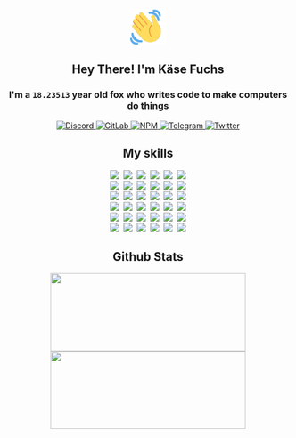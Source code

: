 <div><p align=center><img src=./resources/images/wave.gif width=64px height=64px></p><h2 align=center>Hey There! I'm Käse Fuchs</h2><h3 align=center>I'm a <code>18.23513</code> year old fox who writes code to make computers do things</h3><p align=center><a href=https://discord.com/users/507526681125322772><img alt=Discord src="https://img.shields.io/badge/Discord-5865F2?logo=discord&logoColor=white&style=flat-square#dfe5579cda49750d1ab0ad65dc2352bd"> </a><a href=https://gitlab.com/kasefuchs><img alt=GitLab src="https://img.shields.io/badge/GitLab-330F63?logo=gitlab&logoColor=white&style=flat-square#dfe5579cda49750d1ab0ad65dc2352bd"> </a><a href=https://npmjs.com/~kasefuchs><img alt=NPM src="https://img.shields.io/badge/NPM-CB3837?logo=npm&logoColor=white&style=flat-square#dfe5579cda49750d1ab0ad65dc2352bd"> </a><a href=https://t.me/kasefuchs><img alt=Telegram src="https://img.shields.io/badge/Telegram-2CA5E0?logo=telegram&logoColor=white&style=flat-square#dfe5579cda49750d1ab0ad65dc2352bd"> </a><a href=https://twitter.com/kasefuchs><img alt=Twitter src="https://img.shields.io/badge/Twitter-1DA1F2?logo=twitter&logoColor=white&style=flat-square#dfe5579cda49750d1ab0ad65dc2352bd"></a></p><h2 align=center>My skills</h2><p align=center><a href=https://aws.amazon.com/ ><picture><source srcset="https://skillicons.dev/icons?i=aws&theme=dark#dfe5579cda49750d1ab0ad65dc2352bd" media="(prefers-color-scheme: dark)"><source srcset="https://skillicons.dev/icons?i=aws&theme=light#dfe5579cda49750d1ab0ad65dc2352bd" media="(prefers-color-scheme: light), (prefers-color-scheme: no-preference)"><img src="https://skillicons.dev/icons?i=aws&theme=light#dfe5579cda49750d1ab0ad65dc2352bd"></picture></a>&nbsp;&nbsp;<a href=https://en.wikipedia.org/wiki/Bash_(Unix_shell)><picture><source srcset="https://skillicons.dev/icons?i=bash&theme=dark#dfe5579cda49750d1ab0ad65dc2352bd" media="(prefers-color-scheme: dark)"><source srcset="https://skillicons.dev/icons?i=bash&theme=light#dfe5579cda49750d1ab0ad65dc2352bd" media="(prefers-color-scheme: light), (prefers-color-scheme: no-preference)"><img src="https://skillicons.dev/icons?i=bash&theme=light#dfe5579cda49750d1ab0ad65dc2352bd"></picture></a>&nbsp;&nbsp;<a href=https://discord.com/developers/docs><picture><source srcset="https://skillicons.dev/icons?i=bots&theme=dark#dfe5579cda49750d1ab0ad65dc2352bd" media="(prefers-color-scheme: dark)"><source srcset="https://skillicons.dev/icons?i=bots&theme=light#dfe5579cda49750d1ab0ad65dc2352bd" media="(prefers-color-scheme: light), (prefers-color-scheme: no-preference)"><img src="https://skillicons.dev/icons?i=bots&theme=light#dfe5579cda49750d1ab0ad65dc2352bd"></picture></a>&nbsp;&nbsp;<a href=https://www.cloudflare.com/ ><picture><source srcset="https://skillicons.dev/icons?i=cloudflare&theme=dark#dfe5579cda49750d1ab0ad65dc2352bd" media="(prefers-color-scheme: dark)"><source srcset="https://skillicons.dev/icons?i=cloudflare&theme=light#dfe5579cda49750d1ab0ad65dc2352bd" media="(prefers-color-scheme: light), (prefers-color-scheme: no-preference)"><img src="https://skillicons.dev/icons?i=cloudflare&theme=light#dfe5579cda49750d1ab0ad65dc2352bd"></picture></a>&nbsp;&nbsp;<a href=https://en.wikipedia.org/wiki/CSS><picture><source srcset="https://skillicons.dev/icons?i=css&theme=dark#dfe5579cda49750d1ab0ad65dc2352bd" media="(prefers-color-scheme: dark)"><source srcset="https://skillicons.dev/icons?i=css&theme=light#dfe5579cda49750d1ab0ad65dc2352bd" media="(prefers-color-scheme: light), (prefers-color-scheme: no-preference)"><img src="https://skillicons.dev/icons?i=css&theme=light#dfe5579cda49750d1ab0ad65dc2352bd"></picture></a>&nbsp;&nbsp;<a href=https://www.docker.com/ ><picture><source srcset="https://skillicons.dev/icons?i=docker&theme=dark#dfe5579cda49750d1ab0ad65dc2352bd" media="(prefers-color-scheme: dark)"><source srcset="https://skillicons.dev/icons?i=docker&theme=light#dfe5579cda49750d1ab0ad65dc2352bd" media="(prefers-color-scheme: light), (prefers-color-scheme: no-preference)"><img src="https://skillicons.dev/icons?i=docker&theme=light#dfe5579cda49750d1ab0ad65dc2352bd"></picture></a><br><a href=https://www.electronjs.org/ ><picture><source srcset="https://skillicons.dev/icons?i=electron&theme=dark#dfe5579cda49750d1ab0ad65dc2352bd" media="(prefers-color-scheme: dark)"><source srcset="https://skillicons.dev/icons?i=electron&theme=light#dfe5579cda49750d1ab0ad65dc2352bd" media="(prefers-color-scheme: light), (prefers-color-scheme: no-preference)"><img src="https://skillicons.dev/icons?i=electron&theme=light#dfe5579cda49750d1ab0ad65dc2352bd"></picture></a>&nbsp;&nbsp;<a href=https://expressjs.com/ ><picture><source srcset="https://skillicons.dev/icons?i=express&theme=dark#dfe5579cda49750d1ab0ad65dc2352bd" media="(prefers-color-scheme: dark)"><source srcset="https://skillicons.dev/icons?i=express&theme=light#dfe5579cda49750d1ab0ad65dc2352bd" media="(prefers-color-scheme: light), (prefers-color-scheme: no-preference)"><img src="https://skillicons.dev/icons?i=express&theme=light#dfe5579cda49750d1ab0ad65dc2352bd"></picture></a>&nbsp;&nbsp;<a href=https://www.figma.com/ ><picture><source srcset="https://skillicons.dev/icons?i=figma&theme=dark#dfe5579cda49750d1ab0ad65dc2352bd" media="(prefers-color-scheme: dark)"><source srcset="https://skillicons.dev/icons?i=figma&theme=light#dfe5579cda49750d1ab0ad65dc2352bd" media="(prefers-color-scheme: light), (prefers-color-scheme: no-preference)"><img src="https://skillicons.dev/icons?i=figma&theme=light#dfe5579cda49750d1ab0ad65dc2352bd"></picture></a>&nbsp;&nbsp;<a href=https://firebase.google.com/ ><picture><source srcset="https://skillicons.dev/icons?i=firebase&theme=dark#dfe5579cda49750d1ab0ad65dc2352bd" media="(prefers-color-scheme: dark)"><source srcset="https://skillicons.dev/icons?i=firebase&theme=light#dfe5579cda49750d1ab0ad65dc2352bd" media="(prefers-color-scheme: light), (prefers-color-scheme: no-preference)"><img src="https://skillicons.dev/icons?i=firebase&theme=light#dfe5579cda49750d1ab0ad65dc2352bd"></picture></a>&nbsp;&nbsp;<a href=https://flask.palletsprojects.com/ ><picture><source srcset="https://skillicons.dev/icons?i=flask&theme=dark#dfe5579cda49750d1ab0ad65dc2352bd" media="(prefers-color-scheme: dark)"><source srcset="https://skillicons.dev/icons?i=flask&theme=light#dfe5579cda49750d1ab0ad65dc2352bd" media="(prefers-color-scheme: light), (prefers-color-scheme: no-preference)"><img src="https://skillicons.dev/icons?i=flask&theme=light#dfe5579cda49750d1ab0ad65dc2352bd"></picture></a>&nbsp;&nbsp;<a href=https://cloud.google.com/ ><picture><source srcset="https://skillicons.dev/icons?i=gcp&theme=dark#dfe5579cda49750d1ab0ad65dc2352bd" media="(prefers-color-scheme: dark)"><source srcset="https://skillicons.dev/icons?i=gcp&theme=light#dfe5579cda49750d1ab0ad65dc2352bd" media="(prefers-color-scheme: light), (prefers-color-scheme: no-preference)"><img src="https://skillicons.dev/icons?i=gcp&theme=light#dfe5579cda49750d1ab0ad65dc2352bd"></picture></a><br><a href=https://git-scm.com/ ><picture><source srcset="https://skillicons.dev/icons?i=git&theme=dark#dfe5579cda49750d1ab0ad65dc2352bd" media="(prefers-color-scheme: dark)"><source srcset="https://skillicons.dev/icons?i=git&theme=light#dfe5579cda49750d1ab0ad65dc2352bd" media="(prefers-color-scheme: light), (prefers-color-scheme: no-preference)"><img src="https://skillicons.dev/icons?i=git&theme=light#dfe5579cda49750d1ab0ad65dc2352bd"></picture></a>&nbsp;&nbsp;<a href=https://github.com/ ><picture><source srcset="https://skillicons.dev/icons?i=github&theme=dark#dfe5579cda49750d1ab0ad65dc2352bd" media="(prefers-color-scheme: dark)"><source srcset="https://skillicons.dev/icons?i=github&theme=light#dfe5579cda49750d1ab0ad65dc2352bd" media="(prefers-color-scheme: light), (prefers-color-scheme: no-preference)"><img src="https://skillicons.dev/icons?i=github&theme=light#dfe5579cda49750d1ab0ad65dc2352bd"></picture></a>&nbsp;&nbsp;<a href=https://gitlab.com/ ><picture><source srcset="https://skillicons.dev/icons?i=gitlab&theme=dark#dfe5579cda49750d1ab0ad65dc2352bd" media="(prefers-color-scheme: dark)"><source srcset="https://skillicons.dev/icons?i=gitlab&theme=light#dfe5579cda49750d1ab0ad65dc2352bd" media="(prefers-color-scheme: light), (prefers-color-scheme: no-preference)"><img src="https://skillicons.dev/icons?i=gitlab&theme=light#dfe5579cda49750d1ab0ad65dc2352bd"></picture></a>&nbsp;&nbsp;<a href=https://www.heroku.com/ ><picture><source srcset="https://skillicons.dev/icons?i=heroku&theme=dark#dfe5579cda49750d1ab0ad65dc2352bd" media="(prefers-color-scheme: dark)"><source srcset="https://skillicons.dev/icons?i=heroku&theme=light#dfe5579cda49750d1ab0ad65dc2352bd" media="(prefers-color-scheme: light), (prefers-color-scheme: no-preference)"><img src="https://skillicons.dev/icons?i=heroku&theme=light#dfe5579cda49750d1ab0ad65dc2352bd"></picture></a>&nbsp;&nbsp;<a href=https://en.wikipedia.org/wiki/HTML><picture><source srcset="https://skillicons.dev/icons?i=html&theme=dark#dfe5579cda49750d1ab0ad65dc2352bd" media="(prefers-color-scheme: dark)"><source srcset="https://skillicons.dev/icons?i=html&theme=light#dfe5579cda49750d1ab0ad65dc2352bd" media="(prefers-color-scheme: light), (prefers-color-scheme: no-preference)"><img src="https://skillicons.dev/icons?i=html&theme=light#dfe5579cda49750d1ab0ad65dc2352bd"></picture></a>&nbsp;&nbsp;<a href=https://en.wikipedia.org/wiki/JavaScript><picture><source srcset="https://skillicons.dev/icons?i=js&theme=dark#dfe5579cda49750d1ab0ad65dc2352bd" media="(prefers-color-scheme: dark)"><source srcset="https://skillicons.dev/icons?i=js&theme=light#dfe5579cda49750d1ab0ad65dc2352bd" media="(prefers-color-scheme: light), (prefers-color-scheme: no-preference)"><img src="https://skillicons.dev/icons?i=js&theme=light#dfe5579cda49750d1ab0ad65dc2352bd"></picture></a><br><a href=https://en.wikipedia.org/wiki/Linux><picture><source srcset="https://skillicons.dev/icons?i=linux&theme=dark#dfe5579cda49750d1ab0ad65dc2352bd" media="(prefers-color-scheme: dark)"><source srcset="https://skillicons.dev/icons?i=linux&theme=light#dfe5579cda49750d1ab0ad65dc2352bd" media="(prefers-color-scheme: light), (prefers-color-scheme: no-preference)"><img src="https://skillicons.dev/icons?i=linux&theme=light#dfe5579cda49750d1ab0ad65dc2352bd"></picture></a>&nbsp;&nbsp;<a href=https://mui.com/ ><picture><source srcset="https://skillicons.dev/icons?i=materialui&theme=dark#dfe5579cda49750d1ab0ad65dc2352bd" media="(prefers-color-scheme: dark)"><source srcset="https://skillicons.dev/icons?i=materialui&theme=light#dfe5579cda49750d1ab0ad65dc2352bd" media="(prefers-color-scheme: light), (prefers-color-scheme: no-preference)"><img src="https://skillicons.dev/icons?i=materialui&theme=light#dfe5579cda49750d1ab0ad65dc2352bd"></picture></a>&nbsp;&nbsp;<a href=https://en.wikipedia.org/wiki/Markdown><picture><source srcset="https://skillicons.dev/icons?i=md&theme=dark#dfe5579cda49750d1ab0ad65dc2352bd" media="(prefers-color-scheme: dark)"><source srcset="https://skillicons.dev/icons?i=md&theme=light#dfe5579cda49750d1ab0ad65dc2352bd" media="(prefers-color-scheme: light), (prefers-color-scheme: no-preference)"><img src="https://skillicons.dev/icons?i=md&theme=light#dfe5579cda49750d1ab0ad65dc2352bd"></picture></a>&nbsp;&nbsp;<a href=https://www.mongodb.com/ ><picture><source srcset="https://skillicons.dev/icons?i=mongodb&theme=dark#dfe5579cda49750d1ab0ad65dc2352bd" media="(prefers-color-scheme: dark)"><source srcset="https://skillicons.dev/icons?i=mongodb&theme=light#dfe5579cda49750d1ab0ad65dc2352bd" media="(prefers-color-scheme: light), (prefers-color-scheme: no-preference)"><img src="https://skillicons.dev/icons?i=mongodb&theme=light#dfe5579cda49750d1ab0ad65dc2352bd"></picture></a>&nbsp;&nbsp;<a href=https://www.mysql.com/ ><picture><source srcset="https://skillicons.dev/icons?i=mysql&theme=dark#dfe5579cda49750d1ab0ad65dc2352bd" media="(prefers-color-scheme: dark)"><source srcset="https://skillicons.dev/icons?i=mysql&theme=light#dfe5579cda49750d1ab0ad65dc2352bd" media="(prefers-color-scheme: light), (prefers-color-scheme: no-preference)"><img src="https://skillicons.dev/icons?i=mysql&theme=light#dfe5579cda49750d1ab0ad65dc2352bd"></picture></a>&nbsp;&nbsp;<a href=https://nextjs.org/ ><picture><source srcset="https://skillicons.dev/icons?i=nextjs&theme=dark#dfe5579cda49750d1ab0ad65dc2352bd" media="(prefers-color-scheme: dark)"><source srcset="https://skillicons.dev/icons?i=nextjs&theme=light#dfe5579cda49750d1ab0ad65dc2352bd" media="(prefers-color-scheme: light), (prefers-color-scheme: no-preference)"><img src="https://skillicons.dev/icons?i=nextjs&theme=light#dfe5579cda49750d1ab0ad65dc2352bd"></picture></a><br><a href=https://nodejs.org/en/ ><picture><source srcset="https://skillicons.dev/icons?i=nodejs&theme=dark#dfe5579cda49750d1ab0ad65dc2352bd" media="(prefers-color-scheme: dark)"><source srcset="https://skillicons.dev/icons?i=nodejs&theme=light#dfe5579cda49750d1ab0ad65dc2352bd" media="(prefers-color-scheme: light), (prefers-color-scheme: no-preference)"><img src="https://skillicons.dev/icons?i=nodejs&theme=light#dfe5579cda49750d1ab0ad65dc2352bd"></picture></a>&nbsp;&nbsp;<a href=https://www.postgresql.org/ ><picture><source srcset="https://skillicons.dev/icons?i=postgres&theme=dark#dfe5579cda49750d1ab0ad65dc2352bd" media="(prefers-color-scheme: dark)"><source srcset="https://skillicons.dev/icons?i=postgres&theme=light#dfe5579cda49750d1ab0ad65dc2352bd" media="(prefers-color-scheme: light), (prefers-color-scheme: no-preference)"><img src="https://skillicons.dev/icons?i=postgres&theme=light#dfe5579cda49750d1ab0ad65dc2352bd"></picture></a>&nbsp;&nbsp;<a href=https://learn.microsoft.com/en-us/powershell/ ><picture><source srcset="https://skillicons.dev/icons?i=powershell&theme=dark#dfe5579cda49750d1ab0ad65dc2352bd" media="(prefers-color-scheme: dark)"><source srcset="https://skillicons.dev/icons?i=powershell&theme=light#dfe5579cda49750d1ab0ad65dc2352bd" media="(prefers-color-scheme: light), (prefers-color-scheme: no-preference)"><img src="https://skillicons.dev/icons?i=powershell&theme=light#dfe5579cda49750d1ab0ad65dc2352bd"></picture></a>&nbsp;&nbsp;<a href=https://www.python.org/ ><picture><source srcset="https://skillicons.dev/icons?i=py&theme=dark#dfe5579cda49750d1ab0ad65dc2352bd" media="(prefers-color-scheme: dark)"><source srcset="https://skillicons.dev/icons?i=py&theme=light#dfe5579cda49750d1ab0ad65dc2352bd" media="(prefers-color-scheme: light), (prefers-color-scheme: no-preference)"><img src="https://skillicons.dev/icons?i=py&theme=light#dfe5579cda49750d1ab0ad65dc2352bd"></picture></a>&nbsp;&nbsp;<a href=https://www.raspberrypi.org/ ><picture><source srcset="https://skillicons.dev/icons?i=raspberrypi&theme=dark#dfe5579cda49750d1ab0ad65dc2352bd" media="(prefers-color-scheme: dark)"><source srcset="https://skillicons.dev/icons?i=raspberrypi&theme=light#dfe5579cda49750d1ab0ad65dc2352bd" media="(prefers-color-scheme: light), (prefers-color-scheme: no-preference)"><img src="https://skillicons.dev/icons?i=raspberrypi&theme=light#dfe5579cda49750d1ab0ad65dc2352bd"></picture></a>&nbsp;&nbsp;<a href=https://reactjs.org/ ><picture><source srcset="https://skillicons.dev/icons?i=react&theme=dark#dfe5579cda49750d1ab0ad65dc2352bd" media="(prefers-color-scheme: dark)"><source srcset="https://skillicons.dev/icons?i=react&theme=light#dfe5579cda49750d1ab0ad65dc2352bd" media="(prefers-color-scheme: light), (prefers-color-scheme: no-preference)"><img src="https://skillicons.dev/icons?i=react&theme=light#dfe5579cda49750d1ab0ad65dc2352bd"></picture></a><br><a href=https://redux.js.org/ ><picture><source srcset="https://skillicons.dev/icons?i=redux&theme=dark#dfe5579cda49750d1ab0ad65dc2352bd" media="(prefers-color-scheme: dark)"><source srcset="https://skillicons.dev/icons?i=redux&theme=light#dfe5579cda49750d1ab0ad65dc2352bd" media="(prefers-color-scheme: light), (prefers-color-scheme: no-preference)"><img src="https://skillicons.dev/icons?i=redux&theme=light#dfe5579cda49750d1ab0ad65dc2352bd"></picture></a>&nbsp;&nbsp;<a href=https://en.wikipedia.org/wiki/Regular_expression><picture><source srcset="https://skillicons.dev/icons?i=regex&theme=dark#dfe5579cda49750d1ab0ad65dc2352bd" media="(prefers-color-scheme: dark)"><source srcset="https://skillicons.dev/icons?i=regex&theme=light#dfe5579cda49750d1ab0ad65dc2352bd" media="(prefers-color-scheme: light), (prefers-color-scheme: no-preference)"><img src="https://skillicons.dev/icons?i=regex&theme=light#dfe5579cda49750d1ab0ad65dc2352bd"></picture></a>&nbsp;&nbsp;<a href=https://en.wikipedia.org/wiki/Sass_(stylesheet_language)><picture><source srcset="https://skillicons.dev/icons?i=sass&theme=dark#dfe5579cda49750d1ab0ad65dc2352bd" media="(prefers-color-scheme: dark)"><source srcset="https://skillicons.dev/icons?i=sass&theme=light#dfe5579cda49750d1ab0ad65dc2352bd" media="(prefers-color-scheme: light), (prefers-color-scheme: no-preference)"><img src="https://skillicons.dev/icons?i=sass&theme=light#dfe5579cda49750d1ab0ad65dc2352bd"></picture></a>&nbsp;&nbsp;<a href=https://www.typescriptlang.org/ ><picture><source srcset="https://skillicons.dev/icons?i=ts&theme=dark#dfe5579cda49750d1ab0ad65dc2352bd" media="(prefers-color-scheme: dark)"><source srcset="https://skillicons.dev/icons?i=ts&theme=light#dfe5579cda49750d1ab0ad65dc2352bd" media="(prefers-color-scheme: light), (prefers-color-scheme: no-preference)"><img src="https://skillicons.dev/icons?i=ts&theme=light#dfe5579cda49750d1ab0ad65dc2352bd"></picture></a>&nbsp;&nbsp;<a href=https://unity.com/ ><picture><source srcset="https://skillicons.dev/icons?i=unity&theme=dark#dfe5579cda49750d1ab0ad65dc2352bd" media="(prefers-color-scheme: dark)"><source srcset="https://skillicons.dev/icons?i=unity&theme=light#dfe5579cda49750d1ab0ad65dc2352bd" media="(prefers-color-scheme: light), (prefers-color-scheme: no-preference)"><img src="https://skillicons.dev/icons?i=unity&theme=light#dfe5579cda49750d1ab0ad65dc2352bd"></picture></a>&nbsp;&nbsp;<a href=https://workers.cloudflare.com/ ><picture><source srcset="https://skillicons.dev/icons?i=workers&theme=dark#dfe5579cda49750d1ab0ad65dc2352bd" media="(prefers-color-scheme: dark)"><source srcset="https://skillicons.dev/icons?i=workers&theme=light#dfe5579cda49750d1ab0ad65dc2352bd" media="(prefers-color-scheme: light), (prefers-color-scheme: no-preference)"><img src="https://skillicons.dev/icons?i=workers&theme=light#dfe5579cda49750d1ab0ad65dc2352bd"></picture></a><br></p><h2 align=center>Github Stats</h2><p align=center><picture><source srcset="https://github-readme-stats-kasefuchs.vercel.app/api/?count_private=true&hide_border=true&hide_rank=true&line_height=20&hide_title=true&username=Kasefuchs&theme=dark#dfe5579cda49750d1ab0ad65dc2352bd" media="(prefers-color-scheme: dark)"><source srcset="https://github-readme-stats-kasefuchs.vercel.app/api/?count_private=true&hide_border=true&hide_rank=true&line_height=20&hide_title=true&username=Kasefuchs&theme=light#dfe5579cda49750d1ab0ad65dc2352bd" media="(prefers-color-scheme: light), (prefers-color-scheme: no-preference)"><img align=middle width=350 height=140 src="https://github-readme-stats-kasefuchs.vercel.app/api/?count_private=true&hide_border=true&hide_rank=true&line_height=20&hide_title=true&username=Kasefuchs&theme=light#dfe5579cda49750d1ab0ad65dc2352bd"></picture><picture><source srcset="https://github-readme-stats-kasefuchs.vercel.app/api/top-langs/?count_private=true&hide_border=true&layout=compact&username=Kasefuchs&theme=dark#dfe5579cda49750d1ab0ad65dc2352bd" media="(prefers-color-scheme: dark)"><source srcset="https://github-readme-stats-kasefuchs.vercel.app/api/top-langs/?count_private=true&hide_border=true&layout=compact&username=Kasefuchs&theme=light#dfe5579cda49750d1ab0ad65dc2352bd" media="(prefers-color-scheme: light), (prefers-color-scheme: no-preference)"><img align=middle width=350 height=140 src="https://github-readme-stats-kasefuchs.vercel.app/api/top-langs/?count_private=true&hide_border=true&layout=compact&username=Kasefuchs&theme=light#dfe5579cda49750d1ab0ad65dc2352bd"></picture></p><img src="https://hit.yhype.me/github/profile?user_id=64592097#dfe5579cda49750d1ab0ad65dc2352bd" alt=""></div>